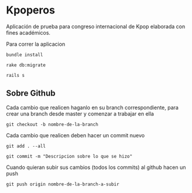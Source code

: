 # Kpoperos
Aplicación de prueba para congreso internacional de Kpop elaborada con fines académicos.

Para correr la aplicacion

```
bundle install
```

```
rake db:migrate
```

```
rails s
```

## Sobre Github

Cada cambio que realicen haganlo en su branch correspondiente,
para crear una branch desde master y comenzar a trabajar en ella
```
git checkout -b nombre-de-la-branch
```
Cada cambio que realicen deben hacer un commit nuevo
```
git add . --all
```
```
git commit -m "Descripcion sobre lo que se hizo"
```

Cuando quieran subir sus cambios (todos los commits) al github hacen un push

```
git push origin nombre-de-la-branch-a-subir
```
